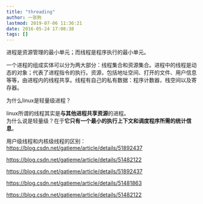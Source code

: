 ```yaml
---
title: "threading"
author: 一张狗
lastmod: 2019-07-06 11:36:21
date: 2016-05-24 17:08:38
tags: []
---
```



进程是资源管理的最小单元；而线程是程序执行的最小单元。

一个进程的组成实体可以分为两大部分：线程集合和资源集合。进程中的线程是动态的对象；代表了进程指令的执行。资源，包括地址空间、打开的文件、用户信息等等，由进程内的线程共享。线程有自己的私有数据：程序计数器，栈空间以及寄存器。


为什么linux是轻量级进程？

linux所谓的线程其实是**与其他进程共享资源**的进程。  
 为什么说是轻量级？在于**它只有一个最小的执行上下文和调度程序所需的统计信息**。

用户级线程和内核级线程的区别：https://blog.csdn.net/gatieme/article/details/51892437

https://blog.csdn.net/gatieme/article/details/51482122

https://blog.csdn.net/gatieme/article/details/51892437

https://blog.csdn.net/gatieme/article/details/51481863

https://blog.csdn.net/gatieme/article/details/51482122


